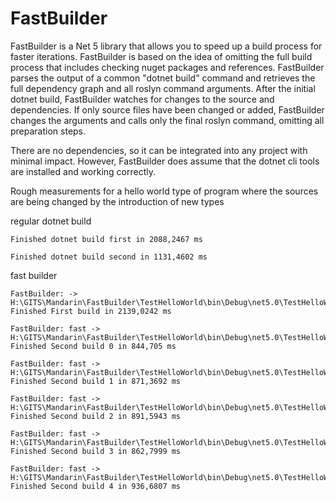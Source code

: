 # FastBuilder 
FastBuilder is a Net 5 library that allows you to speed up a build process for faster iterations. FastBuilder is based on the idea of omitting the full build process that includes checking nuget packages and references. FastBuilder parses the output of a common "dotnet build" command and retrieves the full dependency graph and all roslyn command arguments. After the initial dotnet build, FastBuilder watches for changes to the source and dependencies. If only source files have been changed or added, FastBuilder changes the arguments and calls only the final roslyn command, omitting all preparation steps.

There are no dependencies, so it can be integrated into any project with minimal impact. However, FastBuilder does assume that the dotnet cli tools are installed and working correctly.

Rough measurements for a hello world type of program where the sources are being changed by the introduction of new types

regular dotnet build
```
Finished dotnet build first in 2088,2467 ms

Finished dotnet build second in 1131,4602 ms
```

fast builder
```
FastBuilder: -> H:\GITS\Mandarin\FastBuilder\TestHelloWorld\bin\Debug\net5.0\TestHelloWorld.dll
Finished First build in 2139,0242 ms

FastBuilder: fast -> H:\GITS\Mandarin\FastBuilder\TestHelloWorld\bin\Debug\net5.0\TestHelloWorld.dll
Finished Second build 0 in 844,705 ms

FastBuilder: fast -> H:\GITS\Mandarin\FastBuilder\TestHelloWorld\bin\Debug\net5.0\TestHelloWorld.dll
Finished Second build 1 in 871,3692 ms

FastBuilder: fast -> H:\GITS\Mandarin\FastBuilder\TestHelloWorld\bin\Debug\net5.0\TestHelloWorld.dll
Finished Second build 2 in 891,5943 ms

FastBuilder: fast -> H:\GITS\Mandarin\FastBuilder\TestHelloWorld\bin\Debug\net5.0\TestHelloWorld.dll
Finished Second build 3 in 862,7999 ms

FastBuilder: fast -> H:\GITS\Mandarin\FastBuilder\TestHelloWorld\bin\Debug\net5.0\TestHelloWorld.dll
Finished Second build 4 in 936,6807 ms
```
